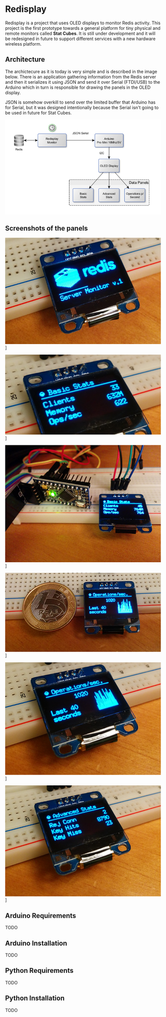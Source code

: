 # Redisplay

Redisplay is a project that uses OLED displays to monitor
Redis activity. This project is the first prototype
towards a general platform for tiny physical and remote
monitors called **Stat Cubes**. It is still under development
and it will be redesigned in future to support different
services with a new hardware wireless platform.

## Architecture

The archictecure as it is today is very simple and is described
in the image below. There is an application gathering information
from the Redis server and then it serializes it using JSON
and send it over Serial (FTDI/USB) to the Arduino which in
turn is responsible for drawing the panels in the OLED display.

JSON is somehow overkill to send over the limited buffer that
Arduino has for Serial, but it was designed intentionally because
the Serial isn't going to be used in future for Stat Cubes.

![Image](./docs/arch.png?raw=true)

## Screenshots of the panels

![Image](./docs/redis_logo.png?raw=true)]

![Image](./docs/basic_stats.png?raw=true)]

![Image](./docs/arduino_mini_oled.png?raw=true)]

![Image](./docs/coin_reference.png?raw=true)]

![Image](./docs/ops_sec_stats.png?raw=true)]

![Image](./docs/advanced_stats.png?raw=true)]

## Arduino Requirements

TODO

## Arduino Installation

TODO

## Python Requirements

TODO

## Python Installation

TODO





